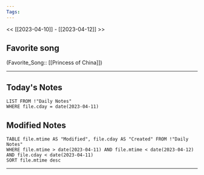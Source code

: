 ```yaml
---
Tags:
---
```

<< [[2023-04-10]] - [[2023-04-12]] >>
## Favorite song
(Favorite_Song:: [[Princess of China]])

___
## Today's Notes
```dataview
LIST FROM !"Daily Notes"
WHERE file.cday = date(2023-04-11)
```
## Modified Notes
```dataview
TABLE file.mtime AS "Modified", file.cday AS "Created" FROM !"Daily Notes" 
WHERE file.mtime > date(2023-04-11) AND file.mtime < date(2023-04-12) AND file.cday < date(2023-04-11)
SORT file.mtime desc
```
___
